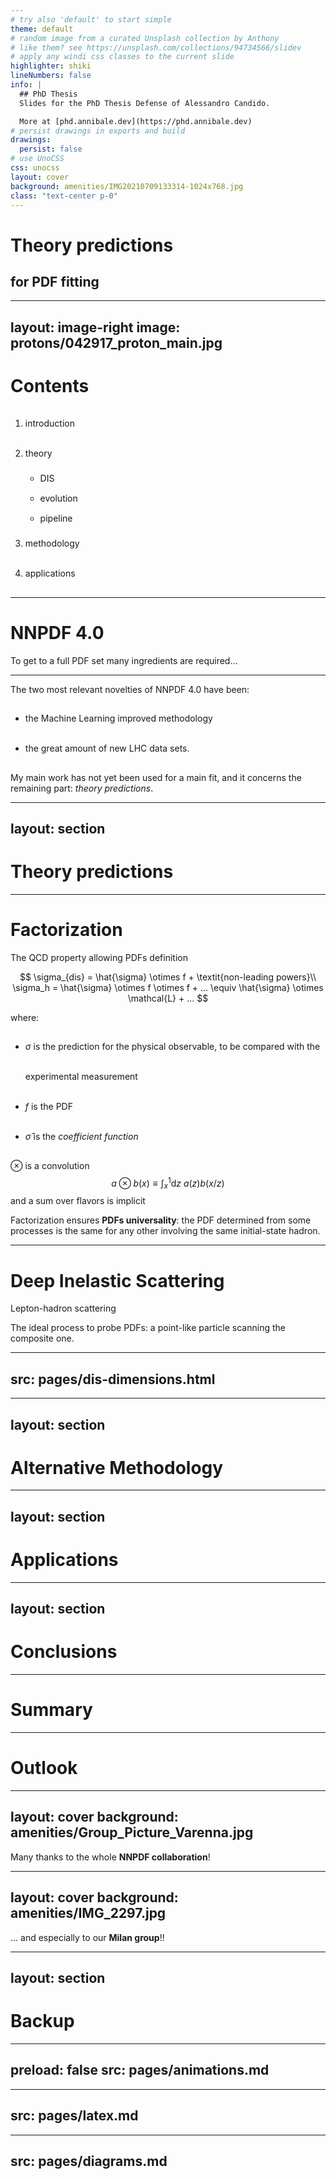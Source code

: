 ```yaml
---
# try also 'default' to start simple
theme: default
# random image from a curated Unsplash collection by Anthony
# like them? see https://unsplash.com/collections/94734566/slidev
# apply any windi css classes to the current slide
highlighter: shiki
lineNumbers: false
info: |
  ## PhD Thesis
  Slides for the PhD Thesis Defense of Alessandro Candido.

  More at [phd.annibale.dev](https://phd.annibale.dev)
# persist drawings in exports and build
drawings:
  persist: false
# use UnoCSS
css: unocss
layout: cover
background: amenities/IMG20210709133314-1024x768.jpg
class: "text-center p-0"
---
```


<div class="flex justify-end items-center" h="full">
  <text-baloon class="p-8" :border="true">
    <h1 class="!text-3xl font-bold" style="font-variant: initial">Theory predictions</h1>
    <h2 class="!text-xl italic">for PDF fitting</h2>
  </text-baloon>
</div>

---
layout: image-right
image: protons/042917_proton_main.jpg
---

# Contents

<div style="height: 2rem"/>

1. introduction
2. theory
    - DIS
    - evolution
    - pipeline
3. methodology
4. applications

<style>
  li {
    line-height: 3rem !important;
  }
  li li {
    line-height: 2rem !important;
  }
</style>


---

# NNPDF 4.0
<div w="full" flex="~" justify="end">
  <cite-arxiv aref="2109.02653" right="0" class="relative"/>
</div>

<div grid="~ cols-2 gap-8" m="8 t-4 y-12">
  <bkg-img src="pdfs/40-q3.svg" p="x-6"/>
  <bkg-img src="pdfs/40-q100.svg" p="x-6"/>
</div>

To get to a full PDF set many ingredients are required...

---

The two most relevant novelties of NNPDF 4.0 have been:
- the Machine Learning improved methodology
- the great amount of new LHC data sets.

<div w="full" flex="~" justify="center" items="center" m="12">
  <bkg-img src="organization.png" w="150" p="8"/>
</div>

My main work has not yet been used for a main fit, and it concerns the remaining
part: *theory predictions*.

---
layout: section
---

# Theory predictions

---

# Factorization

The QCD property allowing PDFs definition

$$
\sigma_{dis} = \hat{\sigma} \otimes f + \textit{non-leading powers}\\
\sigma_h = \hat{\sigma} \otimes f \otimes f + ...
         \equiv \hat{\sigma} \otimes \mathcal{L} + ...
$$

where:
- $\sigma$ is the prediction for the physical observable, to be compared with
    the experimental measurement
- $f$ is the PDF
- $\hat{\sigma}$ is the *coefficient function*

$\otimes$ is a convolution
$$
a \otimes b (x) \equiv \int_x^1 \text{d}z ~ a(z) b(x/z)
$$
and a sum over flavors is implicit

Factorization ensures **PDFs universality**: the PDF determined from some processes
is the same for any other involving the same initial-state hadron.

---

# Deep Inelastic Scattering

Lepton-hadron scattering

<div m="y-10" class="flex justify-center">
  <bkg-img src="theory/dis-diagram.svg" p="6" w="xs"/>
</div>

The ideal process to probe PDFs: a point-like particle scanning the composite
one.

---
src: pages/dis-dimensions.html
---

---
layout: section
---

# Alternative Methodology

---
layout: section
---

# Applications

---
layout: section
---

# Conclusions

---

# Summary

---

# Outlook

---
layout: cover
background: amenities/Group_Picture_Varenna.jpg
---

<div class="flex justify-end items-end" h="full">
  <text-baloon p="4">
    <p m="!0">
      Many thanks to the whole <strong c="sky-400">NNPDF collaboration</strong>!
    </p>
  </text-baloon>
</div>

---
layout: cover
background: amenities/IMG_2297.jpg
---

<div class="flex justify-begin items-begin">
  <text-baloon p="4">
    <p m="!0">
      ... and especially to our <strong c="pink-400">Milan group</strong>!!
    </p>
  </text-baloon>
</div>

---
layout: section
---

# Backup

---
preload: false
src: pages/animations.md
---

---
src: pages/latex.md
---

---
src: pages/diagrams.md
---

